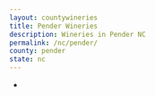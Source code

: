 ```yaml
---
layout: countywineries
title: Pender Wineries
description: Wineries in Pender NC
permalink: /nc/pender/
county: pender
state: nc
---
```

-
